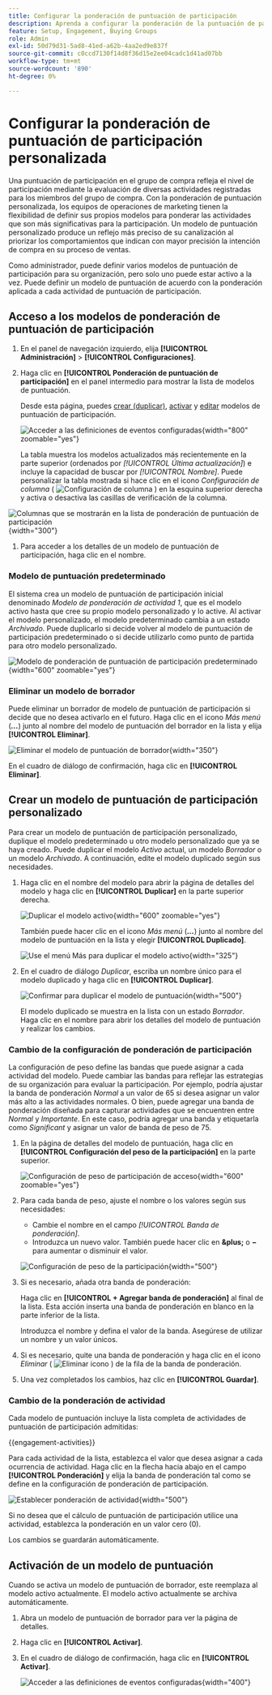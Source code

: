 ```yaml
---
title: Configurar la ponderación de puntuación de participación
description: Aprenda a configurar la ponderación de la puntuación de participación personalizada para reflejar la lógica de puntuación que se ajusta a sus estrategias empresariales.
feature: Setup, Engagement, Buying Groups
role: Admin
exl-id: 50d79d31-5ad8-41ed-a62b-4aa2ed9e837f
source-git-commit: c0ccd7130f14d8f36d15e2ee04cadc1d41ad07bb
workflow-type: tm+mt
source-wordcount: '890'
ht-degree: 0%

---
```


# Configurar la ponderación de puntuación de participación personalizada

Una puntuación de participación en el grupo de compra refleja el nivel de participación mediante la evaluación de diversas actividades registradas para los miembros del grupo de compra. Con la ponderación de puntuación personalizada, los equipos de operaciones de marketing tienen la flexibilidad de definir sus propios modelos para ponderar las actividades que son más significativas para la participación. Un modelo de puntuación personalizado produce un reflejo más preciso de su canalización al priorizar los comportamientos que indican con mayor precisión la intención de compra en su proceso de ventas.

Como administrador, puede definir varios modelos de puntuación de participación para su organización, pero solo uno puede estar activo a la vez. Puede definir un modelo de puntuación de acuerdo con la ponderación aplicada a cada actividad de puntuación de participación.

## Acceso a los modelos de ponderación de puntuación de participación

1. En el panel de navegación izquierdo, elija **[!UICONTROL Administración]** > **[!UICONTROL Configuraciones]**.

1. Haga clic en **[!UICONTROL Ponderación de puntuación de participación]** en el panel intermedio para mostrar la lista de modelos de puntuación.

   Desde esta página, puedes [crear (duplicar)](#create-an-engagement-score-model), [activar](#activate-a-score-model) y [editar](#change-the-engagement-weighting-settings) modelos de puntuación de participación.

   ![Acceder a las definiciones de eventos configuradas](./assets/configuration-engagement-scoring-list.png){width="800" zoomable="yes"}

   La tabla muestra los modelos actualizados más recientemente en la parte superior (ordenados por _[!UICONTROL Última actualización]_) e incluye la capacidad de buscar por _[!UICONTROL Nombre]_. Puede personalizar la tabla mostrada si hace clic en el icono _Configuración de columna_ ( ![Configuración de columna](../assets/do-not-localize/icon-column-settings.svg) ) en la esquina superior derecha y activa o desactiva las casillas de verificación de la columna.

![Columnas que se mostrarán en la lista de ponderación de puntuación de participación](./assets/configuration-engagement-scoring-list-columns.png){width="300"}

1. Para acceder a los detalles de un modelo de puntuación de participación, haga clic en el nombre.

### Modelo de puntuación predeterminado

El sistema crea un modelo de puntuación de participación inicial denominado _Modelo de ponderación de actividad 1_, que es el modelo activo hasta que cree su propio modelo personalizado y lo active. Al activar el modelo personalizado, el modelo predeterminado cambia a un estado _Archivado_. Puede duplicarlo si decide volver al modelo de puntuación de participación predeterminado o si decide utilizarlo como punto de partida para otro modelo personalizado.

![Modelo de ponderación de puntuación de participación predeterminado](./assets/configuration-engagement-scoring-model-default.png){width="600" zoomable="yes"}

### Eliminar un modelo de borrador

Puede eliminar un borrador de modelo de puntuación de participación si decide que no desea activarlo en el futuro. Haga clic en el icono _Más menú_ (***...***) junto al nombre del modelo de puntuación del borrador en la lista y elija **[!UICONTROL Eliminar]**.

![Eliminar el modelo de puntuación de borrador](./assets/configuration-engagement-scoring-model-more-delete.png){width="350"}

En el cuadro de diálogo de confirmación, haga clic en **[!UICONTROL Eliminar]**.

## Crear un modelo de puntuación de participación personalizado

Para crear un modelo de puntuación de participación personalizado, duplique el modelo predeterminado u otro modelo personalizado que ya se haya creado. Puede duplicar el modelo _Activo_ actual, un modelo _Borrador_ o un modelo _Archivado_. A continuación, edite el modelo duplicado según sus necesidades.

1. Haga clic en el nombre del modelo para abrir la página de detalles del modelo y haga clic en **[!UICONTROL Duplicar]** en la parte superior derecha.

   ![Duplicar el modelo activo](./assets/configuration-engagement-scoring-model-duplicate.png){width="600" zoomable="yes"}

   También puede hacer clic en el icono _Más menú_ (***...***) junto al nombre del modelo de puntuación en la lista y elegir **[!UICONTROL Duplicado]**.

   ![Use el menú Más para duplicar el modelo activo](./assets/configuration-engagement-scoring-model-more-duplicate.png){width="325"}

1. En el cuadro de diálogo _Duplicar_, escriba un nombre único para el modelo duplicado y haga clic en **[!UICONTROL Duplicar]**.

   ![Confirmar para duplicar el modelo de puntuación](./assets/configuration-engagement-scoring-model-duplicate-dialog.png){width="500"}

   El modelo duplicado se muestra en la lista con un estado _Borrador_. Haga clic en el nombre para abrir los detalles del modelo de puntuación y realizar los cambios.

### Cambio de la configuración de ponderación de participación

La configuración de peso define las bandas que puede asignar a cada actividad del modelo. Puede cambiar las bandas para reflejar las estrategias de su organización para evaluar la participación. Por ejemplo, podría ajustar la banda de ponderación _Normal_ a un valor de 65 si desea asignar un valor más alto a las actividades normales. O bien, puede agregar una banda de ponderación diseñada para capturar actividades que se encuentren entre _Normal_ y _Importante_. En este caso, podría agregar una banda y etiquetarla como _Significant_ y asignar un valor de banda de peso de 75.

1. En la página de detalles del modelo de puntuación, haga clic en **[!UICONTROL Configuración del peso de la participación]** en la parte superior.

   ![Configuración de peso de participación de acceso](./assets/configuration-engagement-scoring-model-weight-settings-button.png){width="600" zoomable="yes"}

1. Para cada banda de peso, ajuste el nombre o los valores según sus necesidades:

   * Cambie el nombre en el campo _[!UICONTROL Banda de ponderación]_.
   * Introduzca un nuevo valor. También puede hacer clic en **&amp;plus;** o **−** para aumentar o disminuir el valor.

   ![Configuración de peso de la participación](./assets/configuration-engagement-scoring-model-weight-settings.png){width="500"}

1. Si es necesario, añada otra banda de ponderación:

   Haga clic en **[!UICONTROL + Agregar banda de ponderación]** al final de la lista. Esta acción inserta una banda de ponderación en blanco en la parte inferior de la lista.

   Introduzca el nombre y defina el valor de la banda. Asegúrese de utilizar un nombre y un valor únicos.

1. Si es necesario, quite una banda de ponderación y haga clic en el icono _Eliminar_ ( ![Eliminar icono](../assets/do-not-localize/icon-delete-outline.svg) ) de la fila de la banda de ponderación.

1. Una vez completados los cambios, haz clic en **[!UICONTROL Guardar]**.

### Cambio de la ponderación de actividad

Cada modelo de puntuación incluye la lista completa de actividades de puntuación de participación admitidas:

{{engagement-activities}}

Para cada actividad de la lista, establezca el valor que desea asignar a cada ocurrencia de actividad. Haga clic en la flecha hacia abajo en el campo **[!UICONTROL Ponderación]** y elija la banda de ponderación tal como se define en la configuración de ponderación de participación.

![Establecer ponderación de actividad](./assets/configuration-engagement-scoring-model-set-activity-weighting.png){width="500"}

Si no desea que el cálculo de puntuación de participación utilice una actividad, establezca la ponderación en un valor cero (0).

Los cambios se guardarán automáticamente.

## Activación de un modelo de puntuación

Cuando se activa un modelo de puntuación de borrador, este reemplaza al modelo activo actualmente. El modelo activo actualmente se archiva automáticamente.

1. Abra un modelo de puntuación de borrador para ver la página de detalles.

1. Haga clic en **[!UICONTROL Activar]**.

1. En el cuadro de diálogo de confirmación, haga clic en **[!UICONTROL Activar]**.

   ![Acceder a las definiciones de eventos configuradas](./assets/configuration-engagement-scoring-activate-dialog.png){width="400"}
